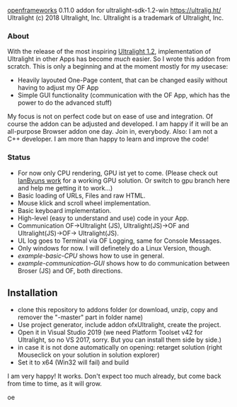 
[openframeworks](https://openframeworks.cc/) 0.11.0 addon for ultralight-sdk-1.2-win https://ultralig.ht/
Ultralight (c) 2018 Ultralight, Inc. Ultralight is a trademark of Ultralight, Inc.

### About

With the release of the most inspiring [Ultralight 1.2](https://ultralig.ht/), implementation of Ultralight in other Apps has become *much* easier. So I wrote this addon from scratch. This is only a beginning and at the moment mostly for my usecase:
* Heavily layouted One-Page content, that can be changed easily without having to adjust my OF App
* Simple GUI functionality (communication with the OF App, which has the power to do the advanced stuff)

My focus is not on perfect code but on ease of use and integration. Of course the addon can be adjusted and developed. I am happy if it will be an all-purpose Browser addon one day. Join in, everybody. 
Also: I am not a C++ developer. I am more than happy to learn and improve the code!

### Status

* For now only CPU rendering, GPU ist yet to come. (Please check out [IanByuns work](https://github.com/IanByun/ofxUltralight-byun) for a working GPU solution. Or switch to gpu branch here and help me getting it to work...)
* Basic loading of URLs, Files and raw HTML.
* Mouse klick and scroll wheel implementation.
* Basic keyboard implementation.
* High-level (easy to understand and use) code in your App.
* Communication OF->Ultralight (JS), Ultralight(JS)->OF and Ultralight(JS)->OF-> Ultralight(JS).
* UL log goes to Terminal via OF Logging, same for Console Messages.
* Only windows for now. I will definetely do a Linux Version, though.
* *example-basic-CPU* shows how to use in general.
* *example-communication-GUI* shows how to do communication between Broser (JS) and OF, both directions.


## Installation

* clone this repository to addons folder (or download, unzip, copy and remover the "-master" part in folder name)
* Use project generator, include addon ofxUltralight, create the project. 
* Open it in Visual Studio 2019 (we need Platform Toolset v42 for Ultralight, so no VS 2017, sorry. But you can install them side by side.)
* in case it is not done automatically on opening: retarget solution (right Mouseclick on your solution in solution explorer)
* Set it to x64 (Win32 will fail) and build


I am very happy! It works. Don't expect too much already, but come back from time to time, as it will grow.

oe
